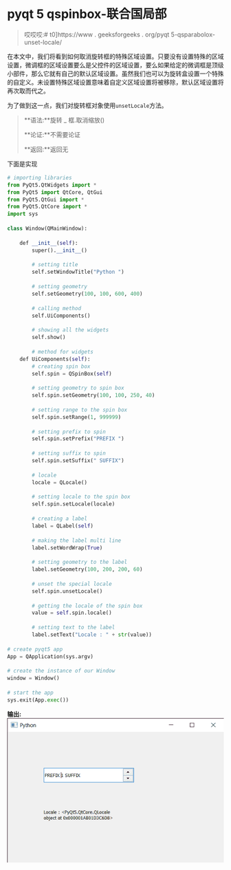 # pyqt 5 qspinbox-联合国局部

> 哎哎哎:# t0]https://www . geeksforgeeks . org/pyqt 5-qsparabolox-unset-locale/

在本文中，我们将看到如何取消旋转框的特殊区域设置。只要没有设置特殊的区域设置，微调框的区域设置要么是父控件的区域设置，要么如果给定的微调框是顶级小部件，那么它就有自己的默认区域设置。虽然我们也可以为旋转盒设置一个特殊的自定义。未设置特殊区域设置意味着自定义区域设置将被移除，默认区域设置将再次取而代之。

为了做到这一点，我们对旋转框对象使用`unsetLocale`方法。

> **语法:**旋转 _ 框.取消缩放()
> 
> **论证:**不需要论证
> 
> **返回:**返回无

下面是实现

```py
# importing libraries
from PyQt5.QtWidgets import * 
from PyQt5 import QtCore, QtGui
from PyQt5.QtGui import * 
from PyQt5.QtCore import * 
import sys

class Window(QMainWindow):

    def __init__(self):
        super().__init__()

        # setting title
        self.setWindowTitle("Python ")

        # setting geometry
        self.setGeometry(100, 100, 600, 400)

        # calling method
        self.UiComponents()

        # showing all the widgets
        self.show()

        # method for widgets
    def UiComponents(self):
        # creating spin box
        self.spin = QSpinBox(self)

        # setting geometry to spin box
        self.spin.setGeometry(100, 100, 250, 40)

        # setting range to the spin box
        self.spin.setRange(1, 999999)

        # setting prefix to spin
        self.spin.setPrefix("PREFIX ")

        # setting suffix to spin
        self.spin.setSuffix(" SUFFIX")

        # locale
        locale = QLocale()

        # setting locale to the spin box
        self.spin.setLocale(locale)

        # creating a label
        label = QLabel(self)

        # making the label multi line
        label.setWordWrap(True)

        # setting geometry to the label
        label.setGeometry(100, 200, 200, 60)

        # unset the special locale
        self.spin.unsetLocale()

        # getting the locale of the spin box
        value = self.spin.locale()

        # setting text to the label
        label.setText("Locale : " + str(value))

# create pyqt5 app
App = QApplication(sys.argv)

# create the instance of our Window
window = Window()

# start the app
sys.exit(App.exec())
```

**输出:**
![](img/580f18d149ea2daf040bcd1afb70605f.png)